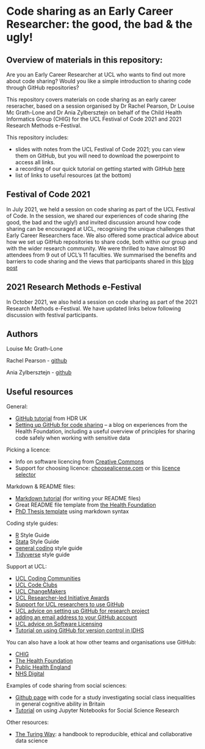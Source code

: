 # Code sharing as an Early Career Researcher: the good, the bad & the ugly!
## Overview of materials in this repository:

Are you an Early Career Researcher at UCL who wants to find out more about code sharing? Would you like a simple introduction to sharing code through GitHub repositories? 

This repository covers materials on code sharing as an early career reseracher, based on a session organised by Dr Rachel Pearson, Dr Louise Mc Grath-Lone and Dr Ania Zylbersztejn on behalf of the Child Health Informatics Group (CHIG) for the UCL Festival of Code 2021 and 2021 Research Methods e-Festival. 

This repository includes:
- slides with notes from the UCL Festival of Code 2021; you can view them on GitHub, but you will need to download the powerpoint to access all links. 
- a recording of our quick tutorial on getting started with GitHub [here](https://web.microsoftstream.com/video/ea6f7032-5101-4437-9616-47260dfcaec3)
- list of links to useful resources (at the bottom)


## Festival of Code 2021
In July 2021, we held a session on code sharing as part of the UCL Festival of Code. In the session, we shared our experiences of code sharing (the good, the bad and the ugly!) and invited discussion around how code sharing can be encouraged at UCL, recognising the unique challenges that Early Career Researchers face. We also offered some practical advice about how we set up GitHub repositories to share code, both within our group and with the wider research community. We were thrilled to have almost 90 attendees from 9 out of UCL’s 11 faculties. We summarised the benefits and barriers to code sharing and the views that participants shared in this [blog post](https://blogs.ucl.ac.uk/open-access/2021/09/14/code-sharing-as-an-ecr/)

## 2021 Research Methods e-Festival
In October 2021, we also held a session on code sharing as part of the 2021 Research Methods e-Festival. We have updated links below following discussion with festival participants.

## Authors
Louise Mc Grath-Lone 

Rachel Pearson - [github](https://github.com/RachelPearson) 

Ania Zylbersztejn - [github](https://github.com/AniaZylb)


## Useful resources

General:
- [GitHub tutorial](https://github.com/semacu/20190927_IntroductionGithub_HDRUK/blob/master/README.md) from HDR UK
- [Setting up GitHub for code sharing](https://towardsdatascience.com/towards-open-health-analytics-our-guide-to-sharing-code-safely-on-github-5d1e018897cb) – a  blog on experiences from the Health Foundation, including a useful overview of principles for sharing code safely when working with sensitive data

Picking a licence:
- Info on software licencing from [Creative Commons](https://creativecommons.org/faq/#can-i-apply-a-creative-commons-license-to-software)
- Support for choosing licence: [choosealicense.com](https://choosealicense.com/) or this [licence selector](https://ufal.github.io/public-license-selector)

Markdown & README files:
- [Markdown tutorial](https://www.markdowntutorial.com/) (for writing your README files)
- Great README file template from [the Health Foundation](https://github.com/HFAnalyticsLab/README_template)
- [PhD Thesis template](https://github.com/tompollard/phd_thesis_markdown) using markdown syntax

Coding style guides:
- [R](https://jef.works/R-style-guide/) Style Guide
- [Stata](https://michaelshill.net/2015/07/31/in-stata-coding-style-is-the-essential/)  Style Guide
- [general coding](https://hwpi.harvard.edu/files/sdp/files/sdp-toolkit-coding-style-guide.pdf)  style guide
- [Tidyverse](https://style.tidyverse.org/index.html) style guide

Support at UCL:
- [UCL Coding Communities](https://www.ucl.ac.uk/research/domains/eresearch/developing-technical-skills-good-practice-careers/develop-better-research-software)
- [UCL Code Clubs](http://github-pages.ucl.ac.uk/CodeClubs/)
- [UCL ChangeMakers](https://www.ucl.ac.uk/changemakers/)
- [UCL Researcher-led Initiative Awards](https://www.ucl.ac.uk/human-resources/learning-development/learning-academy/researcher-development/researcher-led-initiative-awards)
- [Support for UCL researchers to use GitHub](https://www.ucl.ac.uk/isd/services/research-it/research-software-development-tools/support-for-ucl-researchers-to-use-github)
- [UCL advice on setting up GitHub for research project](https://www.ucl.ac.uk/isd/how-to/how-to-setup-github-for-research-project)
- [adding an email address to your GitHub account](https://docs.github.com/en/github/setting-up-and-managing-your-github-user-account/managing-email-preferences/adding-an-email-address-to-your-github-account)
- [UCL advice on Software Licensing](http://github-pages.ucl.ac.uk/rsd-engineeringcourse/ch04packaging/07Licensing.html)
- [Tutorial on using GitHub for version control in IDHS](https://web.microsoftstream.com/video/12d99c52-f167-4c67-9556-b01facc8c65a?channelId=be035798-89cf-43dc-8de4-9b2f6866545f)

You can also have a look at how other teams and organisations use GitHub:
- [CHIG](https://github.com/UCL-CHIG)
- [The Health Foundation](https://github.com/HFAnalyticsLab)
- [Public Health England](https://github.com/PublicHealthEngland/)
- [NHS Digital](https://github.com/nhsdigital)

Examples of code sharing from social sciences:
- [Github page](https://github.com/RoxanneConnelly/Social-Class-Inequalities-in-General-Cognitive-Ability-in-Two-British-Birth-Cohorts/blob/master/JupterNotebook_20171122.ipynb) with code for a study investigating social class inequalities in general cognitive ability in Britain 
- [Tutorial](https://www.youtube.com/watch?v=Os3s1jwLAEI&ab_channel=NCRMUK) on using Jupyter Notebooks for Social Science Research

Other resources:
- [The Turing Way](https://github.com/alan-turing-institute/the-turing-way): a handbook to reproducible, ethical and collaborative data science

